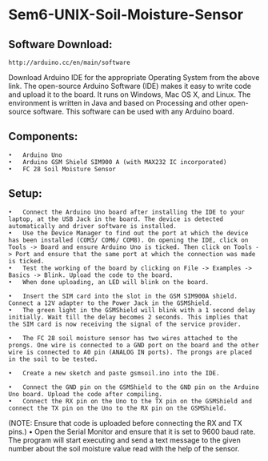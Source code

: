 # Sem6-UNIX-Soil-Moisture-Sensor

## Software Download:
	http://arduino.cc/en/main/software

Download Arduino IDE for the appropriate Operating System from the above link.
The open-source Arduino Software (IDE) makes it easy to write code and upload it to the board. It runs on Windows, Mac OS X, and Linux. The environment is written in Java and based on Processing and other open-source software. This software can be used with any Arduino board.

## Components:

	•	Arduino Uno
	•	Arduino GSM Shield SIM900 A (with MAX232 IC incorporated)
	•	FC 28 Soil Moisture Sensor

## Setup:

	•	Connect the Arduino Uno board after installing the IDE to your laptop, at the USB Jack in the board. The device is detected automatically and driver software is installed.
	•	Use the Device Manager to find out the port at which the device has been installed (COM3/ COM6/ COM8). On opening the IDE, click on Tools -> Board and ensure Arduino Uno is ticked. Then click on Tools -> Port and ensure that the same port at which the connection was made is ticked.
	•	Test the working of the board by clicking on File -> Examples -> Basics -> Blink. Upload the code to the board.
	•	When done uploading, an LED will blink on the board.

	•	Insert the SIM card into the slot in the GSM SIM900A shield. Connect a 12V adapter to the Power Jack in the GSMShield.
	•	The green light in the GSMShield will blink with a 1 second delay initially. Wait till the delay becomes 2 seconds. This implies that the SIM card is now receiving the signal of the service provider.

	•	The FC 28 soil moisture sensor has two wires attached to the prongs. One wire is connected to a GND port on the board and the other wire is connected to A0 pin (ANALOG IN ports). The prongs are placed in the soil to be tested.

	•	Create a new sketch and paste gsmsoil.ino into the IDE.

	•	Connect the GND pin on the GSMShield to the GND pin on the Arduino Uno board. Upload the code after compiling.
	•	Connect the RX pin on the Uno to the TX pin on the GSMShield and connect the TX pin on the Uno to the RX pin on the GSMShield.
(NOTE: Ensure that code is uploaded before connecting the RX and TX pins.)
	•	Open the Serial Monitor and ensure that it is set to 9600 baud rate. The program will start executing and send a text message to the given number about the soil moisture value read with the help of the sensor.
